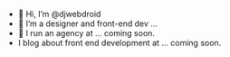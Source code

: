 - 👋 Hi, I’m @djwebdroid
- 👀 I’m a designer and front-end dev ...
- 🌱 I run an agency at ... coming soon.
- I blog about front end development at ... coming soon.

<!---
djwebdroid/djwebdroid is a ✨ special ✨ repository because its `README.md` (this file) appears on your GitHub profile.
You can click the Preview link to take a look at your changes.
--->

